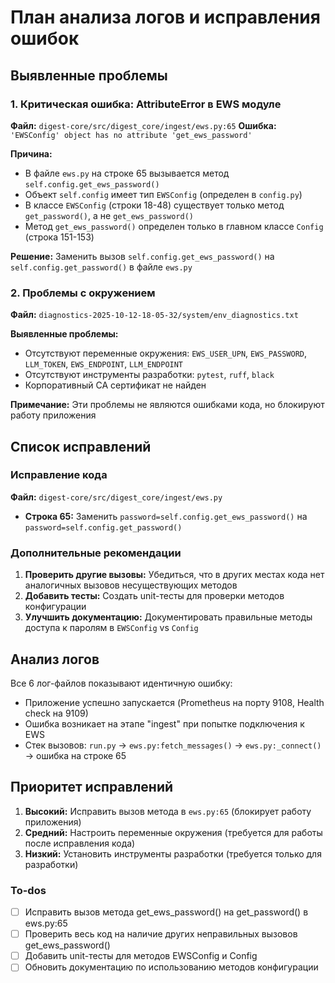 <!-- cc83b9dd-2509-47e9-bfd4-fdac90cfdbda 10496af0-4839-4df2-8577-d27046f7ad9f -->
# План анализа логов и исправления ошибок

## Выявленные проблемы

### 1. Критическая ошибка: AttributeError в EWS модуле

**Файл:** `digest-core/src/digest_core/ingest/ews.py:65`
**Ошибка:** `'EWSConfig' object has no attribute 'get_ews_password'`

**Причина:**

- В файле `ews.py` на строке 65 вызывается метод `self.config.get_ews_password()`
- Объект `self.config` имеет тип `EWSConfig` (определен в `config.py`)
- В классе `EWSConfig` (строки 18-48) существует только метод `get_password()`, а не `get_ews_password()`
- Метод `get_ews_password()` определен только в главном классе `Config` (строка 151-153)

**Решение:** Заменить вызов `self.config.get_ews_password()` на `self.config.get_password()` в файле `ews.py`

### 2. Проблемы с окружением

**Файл:** `diagnostics-2025-10-12-18-05-32/system/env_diagnostics.txt`

**Выявленные проблемы:**

- Отсутствуют переменные окружения: `EWS_USER_UPN`, `EWS_PASSWORD`, `LLM_TOKEN`, `EWS_ENDPOINT`, `LLM_ENDPOINT`
- Отсутствуют инструменты разработки: `pytest`, `ruff`, `black`
- Корпоративный CA сертификат не найден

**Примечание:** Эти проблемы не являются ошибками кода, но блокируют работу приложения

## Список исправлений

### Исправление кода

**Файл:** `digest-core/src/digest_core/ingest/ews.py`

- **Строка 65:** Заменить `password=self.config.get_ews_password()` на `password=self.config.get_password()`

### Дополнительные рекомендации

1. **Проверить другие вызовы:** Убедиться, что в других местах кода нет аналогичных вызовов несуществующих методов
2. **Добавить тесты:** Создать unit-тесты для проверки методов конфигурации
3. **Улучшить документацию:** Документировать правильные методы доступа к паролям в `EWSConfig` vs `Config`

## Анализ логов

Все 6 лог-файлов показывают идентичную ошибку:

- Приложение успешно запускается (Prometheus на порту 9108, Health check на 9109)
- Ошибка возникает на этапе "ingest" при попытке подключения к EWS
- Стек вызовов: `run.py` → `ews.py:fetch_messages()` → `ews.py:_connect()` → ошибка на строке 65

## Приоритет исправлений

1. **Высокий:** Исправить вызов метода в `ews.py:65` (блокирует работу приложения)
2. **Средний:** Настроить переменные окружения (требуется для работы после исправления кода)
3. **Низкий:** Установить инструменты разработки (требуется только для разработки)

### To-dos

- [ ] Исправить вызов метода get_ews_password() на get_password() в ews.py:65
- [ ] Проверить весь код на наличие других неправильных вызовов get_ews_password()
- [ ] Добавить unit-тесты для методов EWSConfig и Config
- [ ] Обновить документацию по использованию методов конфигурации